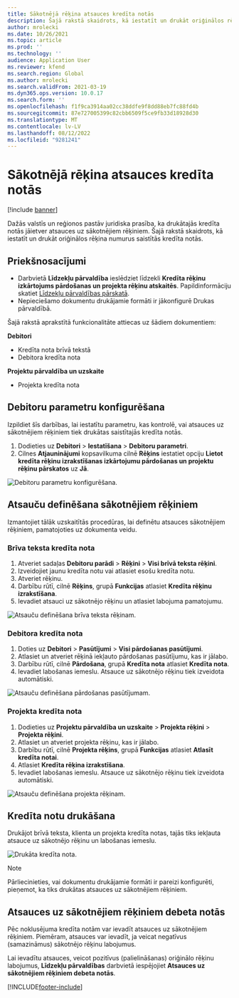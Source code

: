 ```yaml
---
title: Sākotnējā rēķina atsauces kredīta notās
description: Šajā rakstā skaidrots, kā iestatīt un drukāt oriģinālos rēķina numurus saistītās kredīta notās.
author: mrolecki
ms.date: 10/26/2021
ms.topic: article
ms.prod: ''
ms.technology: ''
audience: Application User
ms.reviewer: kfend
ms.search.region: Global
ms.author: mrolecki
ms.search.validFrom: 2021-03-19
ms.dyn365.ops.version: 10.0.17
ms.search.form: ''
ms.openlocfilehash: f1f9ca3914aa02cc38ddfe9f8dd88eb7fc88fd4b
ms.sourcegitcommit: 87e727005399c82cbb6509f5ce9fb33d18928d30
ms.translationtype: MT
ms.contentlocale: lv-LV
ms.lasthandoff: 08/12/2022
ms.locfileid: "9281241"
---
```

# <a name="references-to-original-invoices-in-credit-notes"></a>Sākotnējā rēķina atsauces kredīta notās

[!include [banner](../includes/banner.md)]


Dažās valstīs un reģionos pastāv juridiska prasība, ka drukātajās kredīta notās jāietver atsauces uz sākotnējiem rēķiniem. Šajā rakstā skaidrots, kā iestatīt un drukāt oriģinālos rēķina numurus saistītās kredīta notās.

## <a name="prerequisites"></a>Priekšnosacījumi

- Darbvietā **Līdzekļu pārvaldība** ieslēdziet līdzekli **Kredīta rēķinu izkārtojums pārdošanas un projekta rēķinu atskaitēs**. Papildinformāciju skatiet [Līdzekļu pārvaldības pārskatā](../../fin-ops-core/fin-ops/get-started/feature-management/feature-management-overview.md).
- Nepieciešamo dokumentu drukājamie formāti ir jākonfigurē Drukas pārvaldībā.

Šajā rakstā aprakstītā funkcionalitāte attiecas uz šādiem dokumentiem:

**Debitori**

- Kredīta nota brīvā tekstā
- Debitora kredīta nota

**Projektu pārvaldība un uzskaite**

- Projekta kredīta nota

## <a name="configure-accounts-receivable-parameters"></a>Debitoru parametru konfigurēšana

Izpildiet šīs darbības, lai iestatītu parametru, kas kontrolē, vai atsauces uz sākotnējiem rēķiniem tiek drukātas saistītajās kredīta notās.

1. Dodieties uz **Debitori** \> **Iestatīšana** \> **Debitoru parametri**.
2. Cilnes **Atjauninājumi** kopsavilkuma cilnē **Rēķins** iestatiet opciju **Lietot kredīta rēķinu izrakstīšanas izkārtojumu pārdošanas un projektu rēķinu pārskatos** uz **Jā**.

![Debitoru parametru konfigurēšana.](media/original-invoice-number-in-credit-note.jpg)

## <a name="define-references-to-original-invoices"></a>Atsauču definēšana sākotnējiem rēķiniem

Izmantojiet tālāk uzskaitītās procedūras, lai definētu atsauces sākotnējiem rēķiniem, pamatojoties uz dokumenta veidu.

### <a name="free-text-credit-note"></a>Brīva teksta kredīta nota

1. Atveriet sadaļas **Debitoru parādi** \> **Rēķini** \> **Visi brīvā teksta rēķini**.
2. Izveidojiet jaunu kredīta notu vai atlasiet esošu kredīta notu.
3. Atveriet rēķinu.
4. Darbību rūtī, cilnē **Rēķins**, grupā **Funkcijas** atlasiet **Kredīta rēķinu izrakstīšana**.
5. Ievadiet atsauci uz sākotnējo rēķinu un atlasiet labojuma pamatojumu.

![Atsauču definēšana brīva teksta rēķinam.](media/reference-original-invoice-FTI.jpg)

### <a name="customer-credit-note"></a>Debitora kredīta nota

1. Doties uz **Debitori** \> **Pasūtījumi** \> **Visi pārdošanas pasūtījumi**.
2. Atlasiet un atveriet rēķinā iekļauto pārdošanas pasūtījumu, kas ir jālabo.
3. Darbību rūtī, cilnē **Pārdošana**, grupā **Kredīta nota** atlasiet **Kredīta nota**.
4. Ievadiet labošanas iemeslu. Atsauce uz sākotnējo rēķinu tiek izveidota automātiski.

![Atsauču definēšana pārdošanas pasūtījumam.](media/reference-original-invoice-SO.jpg)

### <a name="project-credit-note"></a>Projekta kredīta nota

1. Dodieties uz **Projektu pārvaldība un uzskaite** \> **Projekta rēķini** \> **Projekta rēķini**.
2. Atlasiet un atveriet projekta rēķinu, kas ir jālabo.
3. Darbību rūtī, cilnē **Projekta rēķins**, grupā **Funkcijas** atlasiet **Atlasīt kredīta notai**.
4. Atlasiet **Kredīta rēķina izrakstīšana**.
5. Ievadiet labošanas iemeslu. Atsauce uz sākotnējo rēķinu tiek izveidota automātiski.

![Atsauču definēšana projekta rēķinam.](media/reference-original-invoice-project.jpg)

## <a name="printing-credit-notes"></a>Kredīta notu drukāšana

Drukājot brīvā teksta, klienta un projekta kredīta notas, tajās tiks iekļauta atsauce uz sākotnējo rēķinu un labošanas iemeslu.

![Drukāta kredīta nota.](media/credit-note-FTI.jpg)

> [!NOTE]
> Pārliecinieties, vai dokumentu drukājamie formāti ir pareizi konfigurēti, pieņemot, ka tiks drukātas atsauces uz sākotnējiem rēķiniem.

## <a name="references-to-original-invoices-in-debit-notes"></a>Atsauces uz sākotnējiem rēķiniem debeta notās

Pēc noklusējuma kredīta notām var ievadīt atsauces uz sākotnējiem rēķiniem. Piemēram, atsauces var ievadīt, ja veicat negatīvus (samazināmus) sākotnējo rēķinu labojumus.

Lai ievadītu atsauces, veicot pozitīvus (palielināšanas) oriģinālo rēķinu labojumus, **Līdzekļu pārvaldības** darbvietā iespējojiet **Atsauces uz sākotnējiem rēķiniem debeta notās**.  

[!INCLUDE[footer-include](../../includes/footer-banner.md)]
